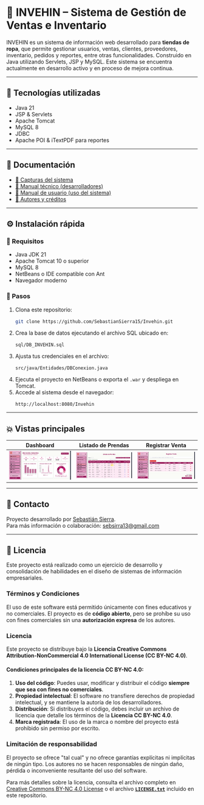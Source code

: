 # 🏩 INVEHIN – Sistema de Gestión de Ventas e Inventario

INVEHIN es un sistema de información web desarrollado para **tiendas de ropa**, que permite gestionar usuarios, ventas, clientes, proveedores, inventario, pedidos y reportes, entre otras funcionalidades. Construido en Java utilizando Servlets, JSP y MySQL.
Este sistema se encuentra actualmente en desarrollo activo y en proceso de mejora continua.

---

## 🚀 Tecnologías utilizadas

&#x20;  &#x20;

- Java 21
- JSP & Servlets
- Apache Tomcat
- MySQL 8
- JDBC
- Apache POI & iTextPDF para reportes

---

## 📄 Documentación

- [📸 Capturas del sistema](docs/Capturas.md)
- [🧠 Manual técnico (desarrolladores)](docs/ManualTecnico.md)
- [👥 Manual de usuario (uso del sistema)](docs/ManualUsuario.md)
- [🧑 Autores y créditos](docs/Autores.md)

---

## ⚙️ Instalación rápida

### 🔧 Requisitos

- Java JDK 21
- Apache Tomcat 10 o superior
- MySQL 8
- NetBeans o IDE compatible con Ant
- Navegador moderno

### 🧪 Pasos

1. Clona este repositorio:
   ```bash
   git clone https://github.com/SebastianSierra15/Invehin.git
   ```
2. Crea la base de datos ejecutando el archivo SQL ubicado en:
   ```
   sql/DB_INVEHIN.sql
   ```
3. Ajusta tus credenciales en el archivo:
   ```
   src/java/Entidades/DBConexion.java
   ```
4. Ejecuta el proyecto en NetBeans o exporta el `.war` y despliega en Tomcat.
5. Accede al sistema desde el navegador:
   ```
   http://localhost:8080/Invehin
   ```

---

## 💥 Vistas principales

| Dashboard                         | Listado de Prendas                      | Registrar Venta                |
|------------------------------|--------------------------------|--------------------------------|
| ![Dashboard](assets/dashboard.png)   | ![Dashboard](assets/listado-prendas.png) | ![Registrar Venta](assets/registrar-venta.png) |

---

## 📩 Contacto

Proyecto desarrollado por [Sebastián Sierra](docs/Autores.md).\
Para más información o colaboración: [sebsirra13@gmail.com](mailto\:sebsirra13@gmail.com)

---

## 📜 Licencia

Este proyecto está realizado como un ejercicio de desarrollo y consolidación de habilidades en el diseño de sistemas de información empresariales.

### Términos y Condiciones

El uso de este software está permitido únicamente con fines educativos y no comerciales. El proyecto es de **código abierto**, pero se prohíbe su uso con fines comerciales sin una **autorización expresa** de los autores.

### Licencia

Este proyecto se distribuye bajo la **Licencia Creative Commons Attribution-NonCommercial 4.0 International License (CC BY-NC 4.0)**.

#### Condiciones principales de la licencia CC BY-NC 4.0:

1. **Uso del código**: Puedes usar, modificar y distribuir el código **siempre que sea con fines no comerciales**.
2. **Propiedad intelectual**: El software no transfiere derechos de propiedad intelectual, y se mantiene la autoría de los desarrolladores.
3. **Distribución**: Si distribuyes el código, debes incluir un archivo de licencia que detalle los términos de la **Licencia CC BY-NC 4.0**.
4. **Marca registrada**: El uso de la marca o nombre del proyecto está prohibido sin permiso por escrito.

### Limitación de responsabilidad

El proyecto se ofrece "tal cual" y no ofrece garantías explícitas ni implícitas de ningún tipo. Los autores no se hacen responsables de ningún daño, pérdida o inconveniente resultante del uso del software.

Para más detalles sobre la licencia, consulta el archivo completo en [Creative Commons BY-NC 4.0 License](https://creativecommons.org/licenses/by-nc/4.0/) o el archivo [**`LICENSE.txt`**](LICENSE.txt) incluido en este repositorio.
